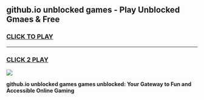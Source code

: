 
## github.io unblocked games - Play Unblocked Gmaes & Free
<h3>
<a href="https://news.freeplayer.one?title=github.io_unblocked_games&ref=16F">CLICK TO PLAY</a></h3>
<hr>

<h3>
<a href="https://news.freeplayer.one?title=github.io_unblocked_games&ref=16F">CLICK 2 PLAY</a>
  
</h3>

<a href="https://news.freeplayer.one?title=github.io_unblocked_games&ref=16F/"><img src="https://clearcache.store/games.png"></a>


**github.io unblocked games games unblocked: Your Gateway to Fun and Accessible Online Gaming**
